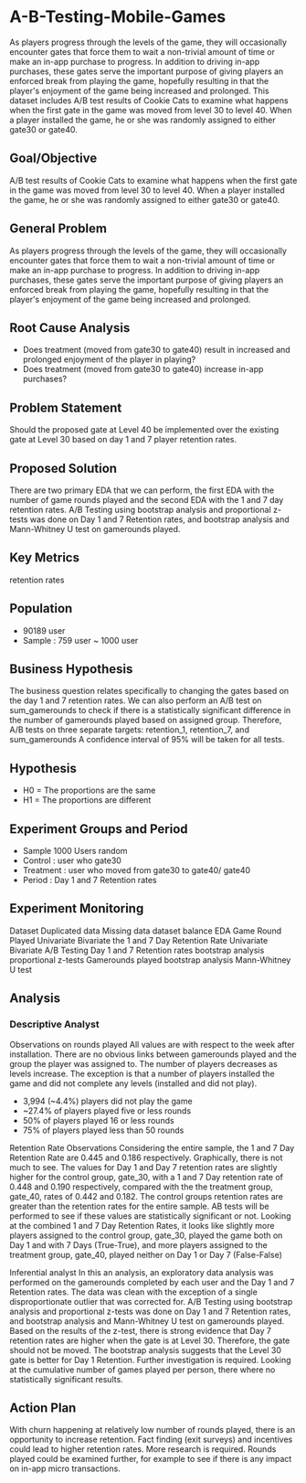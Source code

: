 # A-B-Testing-Mobile-Games
As players progress through the levels of the game, they will occasionally encounter gates that force them to wait a non-trivial amount of time or make an in-app purchase to progress. In addition to driving in-app purchases, these gates serve the important purpose of giving players an enforced break from playing the game, hopefully resulting in that the player's enjoyment of the game being increased and prolonged. This dataset includes A/B test results of Cookie Cats to examine what happens when the first gate in the game was moved from level 30 to level 40. When a player installed the game, he or she was randomly assigned to either gate30 or gate40.

## Goal/Objective
A/B test results of Cookie Cats to examine what happens when the first gate in the game was moved from level 30 to level 40. When a player installed the game, he or she was randomly assigned to either gate30 or gate40.

## General Problem
As players progress through the levels of the game, they will occasionally encounter gates that force them to wait a non-trivial amount of time or make an in-app purchase to progress. In addition to driving in-app purchases, these gates serve the important purpose of giving players an enforced break from playing the game, hopefully resulting in that the player's enjoyment of the game being increased and prolonged.

## Root Cause Analysis
- Does treatment (moved from gate30 to gate40) result in increased and prolonged enjoyment of the player in playing?
- Does treatment (moved from gate30 to gate40) increase in-app purchases?

## Problem Statement
Should the proposed gate at Level 40 be implemented over the existing gate at Level 30 based on day 1 and 7 player retention rates.

## Proposed Solution
There are two primary EDA that we can perform, the first EDA with the number of game rounds played and the second EDA with the 1 and 7 day retention rates.
A/B Testing using bootstrap analysis and proportional z-tests was done on Day 1 and 7 Retention rates, and bootstrap analysis and Mann-Whitney U test on gamerounds played.

## Key Metrics
retention rates

## Population
- 90189 user
- Sample : 759  user ~ 1000 user

## Business Hypothesis
The business question relates specifically to changing the gates based on the day 1 and 7 retention rates. We can also perform an A/B test on sum_gamerounds to check if there is a statistically significant difference in the number of gamerounds played based on assigned group.
Therefore, A/B tests on three separate targets: retention_1, retention_7, and sum_gamerounds
A confidence interval of 95% will be taken for all tests.

## Hypothesis
- H0 = The proportions are the same
- H1 = The proportions are different

## Experiment Groups and Period
- Sample 1000 Users random
- Control	:  user who gate30
- Treatment	:  user who moved from gate30 to gate40/ gate40
- Period : Day 1 and 7 Retention rates

## Experiment Monitoring
Dataset
Duplicated data
Missing data
dataset balance
EDA
Game Round Played
Univariate
Bivariate
the 1 and 7 Day Retention Rate
Univariate
Bivariate
A/B Testing
Day 1 and 7 Retention rates
bootstrap analysis
proportional z-tests
Gamerounds played
bootstrap analysis
Mann-Whitney U test


## Analysis

### Descriptive Analyst
Observations on rounds played
All values are with respect to the week after installation.
There are no obvious links between gamerounds played and the group the player was assigned to.
The number of players decreases as levels increase. The exception is that a number of players installed the game and did not complete any levels (installed and did not play).
- 3,994 (~4.4%) players did not play the game
- ~27.4% of players played five or less rounds
- 50% of players played 16 or less rounds
- 75% of players played less than 50 rounds

Retention Rate Observations
Considering the entire sample, the 1 and 7 Day Retention Rate are 0.445 and 0.186 respectively.
Graphically, there is not much to see. The values for Day 1 and Day 7 retention rates are slightly higher for the control group, gate_30, with a 1 and 7 Day retention rate of 0.448 and 0.190 respectively, compared with the the treatment group, gate_40, rates of 0.442 and 0.182. The control groups retention rates are greater than the retention rates for the entire sample.
AB tests will be performed to see if these values are statistically significant or not.
Looking at the combined 1 and 7 Day Retention Rates, it looks like slightly more players assigned to the control group, gate_30, played the game both on Day 1 and with 7 Days (True-True), and more players assigned to the treatment group, gate_40, played neither on Day 1 or Day 7 (False-False)

Inferential analyst
In this an analysis, an exploratory data analysis was performed on the gamerounds completed by each user and the Day 1 and 7 Retention rates. The data was clean with the exception of a single disproportionate outlier that was corrected for. A/B Testing using bootstrap analysis and proportional z-tests was done on Day 1 and 7 Retention rates, and bootstrap analysis and Mann-Whitney U test on gamerounds played.
Based on the results of the z-test, there is strong evidence that Day 7 retention rates are higher when the gate is at Level 30. Therefore, the gate should not be moved. The bootstrap analysis suggests that the Level 30 gate is better for Day 1 Retention. Further investigation is required.
Looking at the cumulative number of games played per person, there where no statistically significant results.

## Action Plan
With churn happening at relatively low number of rounds played, there is an opportunity to increase retention. Fact finding (exit surveys) and incentives could lead to higher retention rates. More research is required. Rounds played could be examined further, for example to see if there is any impact on in-app micro transactions.
